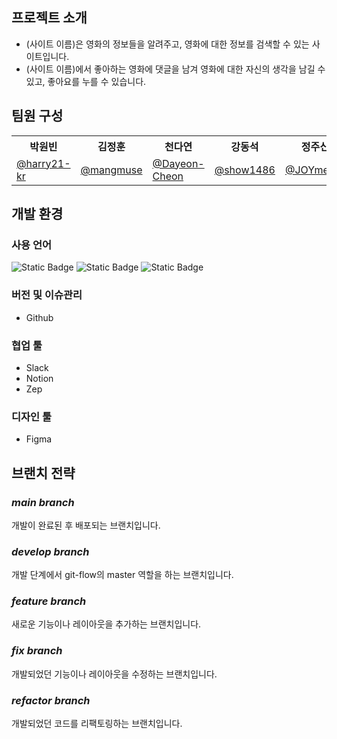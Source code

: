 ## 프로젝트 소개

- (사이트 이름)은 영화의 정보들을 알려주고, 영화에 대한 정보를 검색할 수 있는 사이트입니다.
- (사이트 이름)에서 좋아하는 영화에 댓글을 남겨 영화에 대한 자신의 생각을 남길 수 있고, 좋아요를 누를 수 있습니다.

## 팀원 구성

<table>
    <tr>
      <th>박원빈</th>
      <th>김정훈</th>
      <th>천다연</th>
      <th>강동석</th>
      <th>정주신</th>
    </tr>
  <tr>
    <td><a href="https://github.com/harry21-kr" target="_blank">@harry21-kr</a></td>
    <td><a href="https://github.com/mangmuse" target="_blank">@mangmuse</a></td>
    <td><a href="https://github.com/Dayeon-Cheon" target="_blank">@Dayeon-Cheon</a></td>
    <td><a href="https://github.com/show1486" target="_blank">@show1486</a></td>
    <td><a href="https://github.com/JOYmet33/-.git" target="_blank">@JOYmet33</a></td>
  </tr>
</table>

## 개발 환경

### 사용 언어

![Static Badge](https://img.shields.io/badge/html5-E34F26?style=for-the-badge&logo=html5&logoColor=white)
![Static Badge](https://img.shields.io/badge/css-1572B6?style=for-the-badge&logo=css3&logoColor=white)
![Static Badge](https://img.shields.io/badge/javascript-F7DF1E?style=for-the-badge&logo=javascript&logoColor=black)

### 버전 및 이슈관리

- Github

### 협업 툴

- Slack
- Notion
- Zep

### 디자인 툴

- Figma

## 브랜치 전략

### *main branch*

개발이 완료된 후 배포되는 브랜치입니다.

### *develop branch*

개발 단계에서 git-flow의 master 역할을 하는 브랜치입니다.

### *feature branch*

새로운 기능이나 레이아웃을 추가하는 브랜치입니다.

### *fix branch*

개발되었던 기능이나 레이아웃을 수정하는 브랜치입니다.

### *refactor branch*

개발되었던 코드를 리팩토링하는 브랜치입니다.
